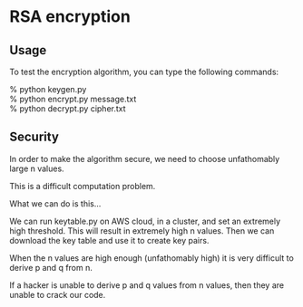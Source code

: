 # RSA encryption

## Usage
To test the encryption algorithm, you can type the following commands:

% python keygen.py\
% python encrypt.py message.txt\
% python decrypt.py cipher.txt

## Security
In order to make the algorithm secure, we need to choose unfathomably large n values.

This is a difficult computation problem.

What we can do is this...

We can run keytable.py on AWS cloud, in a cluster, and set an extremely high threshold. This will result in extremely high n values. Then we can download the key table and use it to create key pairs.

When the n values are high enough (unfathomably high) it is very difficult to derive p and q from n.

If a hacker is unable to derive p and q values from n values, then they are unable to crack our code.
